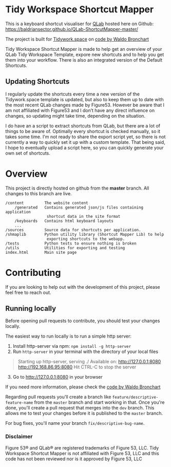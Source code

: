 Tidy Workspace Shortcut Mapper
==================

This is a keyboard shortcut visualiser for [QLab](https://qlab.app/) hosted here on Github:
https://baldriansector.github.io/QLab-ShortcutMapper-master/

The project is built for [Tidywork.space](https://tidywork.space) on [code by Waldo Bronchart](https://github.com/waldobronchart/ShortcutMapper)

Tidy Workspace Shortcut Mapper is made to help get an overview of your QLab Tidy Workspace Template, expore new shortcuts and to help you get them into your workflow. There is also an integrated version of the Default Shortcuts.

## Updating Shortcuts

I regularly update the shortcuts every time a new version of the Tidywork.space template is updated, but also to keep them up to date with the most recent QLab changes made by Figure53. However be aware that I am not affiliated with Figure53 and I don’t have any direct influence on changes, so updating might take time, depending on the situation.

I do have an a script to extract shortcuts from QLab, but there are a lot of things to be aware of. Optimally every shortcut is checked manually, so it takes some time. I'm not ready to share the export script yet, so there is not currently a way to quickly set it up with a custom template. That being said, I hope to eventually upload a script here, so you can quickly generate your own set of shortcuts.

# Overview

This project is directly hosted on github from the **master** branch. All changes to this branch are live.

```
/content         The website content
    /generated   Contains generated json/js files containing application
                  shortcut data in the site format
    /keyboards   Contains html keyboard layouts
    ...
/sources         Source data for shortcuts per application.
/shmaplib        Python utility library (Shortcut Mapper Lib) to help 
                  exporting shortcuts to the webapp.
/tests           Python tests to ensure nothing is broken
/utils           Utilities for exporting and testing
index.html       Main site page
```

# Contributing

If you are looking to help out with the development of this project, please feel free to reach out. 

## Running locally

Before opening pull requests to contribute, you should test your changes locally.

The easiest way to run locally is to run a simple http server:
1. Install http-server via npm: `npm install -g http-server`
2. Run `http-server` in your terminal with the directory of your local files
  > Starting up http-server, serving ./
  > Available on:
  >   http://127.0.0.1:8080
  >   http://192.168.86.95:8080
  > Hit CTRL-C to stop the server
3. Go to http://127.0.0.1:8080 in your browser

If you need more information, please check the [code by Waldo Bronchart](https://github.com/waldobronchart/ShortcutMapper)

Regarding pull requests you'll create a branch like `feature/descriptive-feature-name` from the `master` branch and start working in that. Once you're done, you'll create a pull request that merges into the `dev` branch.
This allows me to test your changes before it is published to the `master` branch.

For bug fixes, you'll name your branch `fix/descriptive-bug-name`.

### Disclaimer

Figure 53® and QLab® are registered trademarks of Figure 53, LLC.
Tidy Workspace Shortcut Mapper is not affiliated with Figure 53, LLC and this code has not been reviewed nor is it approved by Figure 53, LLC
